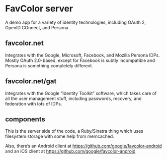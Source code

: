 # FavColor server

A demo app for a variety of identity technologies, including OAuth 2, OpenID COnnect, and Persona.

## favcolor.net

Integrates with the Google, Microsoft, Facebook, and Mozilla Persona IDPs.  
Mostly OAuth 2.0-based, except for Facebook is subtly incompatible and Persona
is something completely different.

## favcolor.net/gat

Integrates with the Google “Identity Toolkit” software, which takes care of all the user management stuff, including passwords, recovery, and federation with lots of IDPs.

## components

This is the server side of the code, a Ruby/Sinatra thing which uses filesystem storage with some help from memcached.

Also, there’s an Android client at https://github.com/google/favcolor-android and an iOS client at https://github.com/google/favcolor-android

